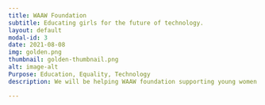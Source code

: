 ```yaml
---
title: WAAW Foundation
subtitle: Educating girls for the future of technology.
layout: default
modal-id: 3
date: 2021-08-08
img: golden.png
thumbnail: golden-thumbnail.png
alt: image-alt
Purpose: Education, Equality, Technology
description: We will be helping WAAW foundation supporting young women in Africa to pursue careers in STEM. Empowering young women with technological skills is not only the best guarantee of a bright future for them - offering better opportunities, life stability, security, etc.- but also investing in the future of technological development - generating brilliant skilled minded individuals who might help develop solutions that will bring us to the next level.

---
```

